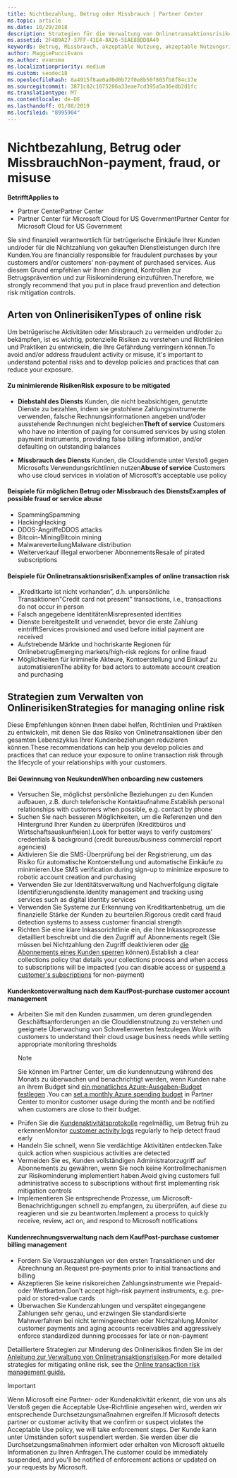 ```yaml
---
title: Nichtbezahlung, Betrug oder Missbrauch | Partner Center
ms.topic: article
ms.date: 10/29/2018
description: Strategien für die Verwaltung von Onlinetransaktionsrisiken, einschließlich der Nichtzahlung von Waren und Dienstleistungen durch den Kunden sowie betrügerische Aktivitäten oder Missbrauch.
ms.assetid: 2F4B9A27-37FF-41E4-8A26-5EAE88DD8A49
keywords: Betrug, Missbrauch, akzeptable Nutzung, akzeptable Nutzungsrichtlinien, Nichtzahlung, Zahlung durch den Kunden, Onlinerisiko, Diebstahl von Diensten, Dienstmissbrauch, Anhalten eines Abonnements,
author: MaggiePucciEvans
ms.author: evansma
ms.localizationpriority: medium
ms.custom: seodec18
ms.openlocfilehash: 8a4915f8ae0ad0d0b72f0e8b50f803fb8f84c17e
ms.sourcegitcommit: 3871c82c1075206a33eae7cd395a5a36edb2d1fc
ms.translationtype: MT
ms.contentlocale: de-DE
ms.lasthandoff: 01/08/2019
ms.locfileid: "8995904"
---
```

# <a name="non-payment-fraud-or-misuse"></a><span data-ttu-id="36f03-104">Nichtbezahlung, Betrug oder Missbrauch</span><span class="sxs-lookup"><span data-stu-id="36f03-104">Non-payment, fraud, or misuse</span></span>

**<span data-ttu-id="36f03-105">Betrifft</span><span class="sxs-lookup"><span data-stu-id="36f03-105">Applies to</span></span>**

-  <span data-ttu-id="36f03-106">Partner Center</span><span class="sxs-lookup"><span data-stu-id="36f03-106">Partner Center</span></span>
-  <span data-ttu-id="36f03-107">Partner Center für Microsoft Cloud for US Government</span><span class="sxs-lookup"><span data-stu-id="36f03-107">Partner Center for Microsoft Cloud for US Government</span></span>



<span data-ttu-id="36f03-108">Sie sind finanziell verantwortlich für betrügerische Einkäufe Ihrer Kunden und/oder für die Nichtzahlung von gekauften Dienstleistungen durch Ihre Kunden.</span><span class="sxs-lookup"><span data-stu-id="36f03-108">You are financially responsible for fraudulent purchases by your customers and/or customers' non-payment of purchased services.</span></span> <span data-ttu-id="36f03-109">Aus diesem Grund empfehlen wir Ihnen dringend, Kontrollen zur Betrugsprävention und zur Risikominderung einzuführen.</span><span class="sxs-lookup"><span data-stu-id="36f03-109">Therefore, we strongly recommend that you put in place fraud prevention and detection risk mitigation controls.</span></span>

## <a name="types-of-online-risk"></a><span data-ttu-id="36f03-110">Arten von Onlinerisiken</span><span class="sxs-lookup"><span data-stu-id="36f03-110">Types of online risk</span></span>

<span data-ttu-id="36f03-111">Um betrügerische Aktivitäten oder Missbrauch zu vermeiden und/oder zu bekämpfen, ist es wichtig, potenzielle Risiken zu verstehen und Richtlinien und Praktiken zu entwickeln, die Ihre Gefährdung verringern können.</span><span class="sxs-lookup"><span data-stu-id="36f03-111">To avoid and/or address fraudulent activity or misuse, it's important to understand potential risks and to develop policies and practices that can reduce your exposure.</span></span>

#### <a name="risk-exposure-to-be-mitigated"></a><span data-ttu-id="36f03-112">Zu minimierende Risiken</span><span class="sxs-lookup"><span data-stu-id="36f03-112">Risk exposure to be mitigated</span></span>

- <span data-ttu-id="36f03-113">**Diebstahl des Diensts** Kunden, die nicht beabsichtigen, genutzte Dienste zu bezahlen, indem sie gestohlene Zahlungsinstrumente verwenden, falsche Rechnungsinformationen angeben und/oder ausstehende Rechnungen nicht begleichen</span><span class="sxs-lookup"><span data-stu-id="36f03-113">**Theft of service** Customers who have no intention of paying for consumed services by using stolen payment instruments, providing false billing information, and/or defaulting on outstanding balances</span></span>

- <span data-ttu-id="36f03-114">**Missbrauch des Diensts** Kunden, die Clouddienste unter Verstoß gegen Microsofts Verwendungsrichtlinien nutzen</span><span class="sxs-lookup"><span data-stu-id="36f03-114">**Abuse of service** Customers who use cloud services in violation of Microsoft’s acceptable use policy</span></span>

#### <a name="examples-of-possible-fraud-or-service-abuse"></a><span data-ttu-id="36f03-115">Beispiele für möglichen Betrug oder Missbrauch des Diensts</span><span class="sxs-lookup"><span data-stu-id="36f03-115">Examples of possible fraud or service abuse</span></span>
- <span data-ttu-id="36f03-116">Spamming</span><span class="sxs-lookup"><span data-stu-id="36f03-116">Spamming</span></span>
- <span data-ttu-id="36f03-117">Hacking</span><span class="sxs-lookup"><span data-stu-id="36f03-117">Hacking</span></span>
- <span data-ttu-id="36f03-118">DDOS-Angriffe</span><span class="sxs-lookup"><span data-stu-id="36f03-118">DDOS attacks</span></span>
- <span data-ttu-id="36f03-119">Bitcoin-Mining</span><span class="sxs-lookup"><span data-stu-id="36f03-119">Bitcoin mining</span></span>
- <span data-ttu-id="36f03-120">Malwareverteilung</span><span class="sxs-lookup"><span data-stu-id="36f03-120">Malware distribution</span></span>
- <span data-ttu-id="36f03-121">Weiterverkauf illegal erworbener Abonnements</span><span class="sxs-lookup"><span data-stu-id="36f03-121">Resale of pirated subscriptions</span></span> 

#### <a name="examples-of-online-transaction-risk"></a><span data-ttu-id="36f03-122">Beispiele für Onlinetransaktionsrisiken</span><span class="sxs-lookup"><span data-stu-id="36f03-122">Examples of online transaction risk</span></span>
- <span data-ttu-id="36f03-123">„Kreditkarte ist nicht vorhanden”, d.h. unpersönliche Transaktionen</span><span class="sxs-lookup"><span data-stu-id="36f03-123">"Credit card not present" transactions, i.e., transactions do not occur in person</span></span>
- <span data-ttu-id="36f03-124">Falsch angegebene Identitäten</span><span class="sxs-lookup"><span data-stu-id="36f03-124">Misrepresented identities</span></span>
- <span data-ttu-id="36f03-125">Dienste bereitgestellt und verwendet, bevor die erste Zahlung eintrifft</span><span class="sxs-lookup"><span data-stu-id="36f03-125">Services provisioned and used before initial payment are received</span></span>
- <span data-ttu-id="36f03-126">Aufstrebende Märkte und hochriskante Regionen für Onlinebetrug</span><span class="sxs-lookup"><span data-stu-id="36f03-126">Emerging markets/high-risk regions for online fraud</span></span>
- <span data-ttu-id="36f03-127">Möglichkeiten für kriminelle Akteure, Kontoerstellung und Einkauf zu automatisieren</span><span class="sxs-lookup"><span data-stu-id="36f03-127">The ability for bad actors to automate account creation and purchasing</span></span>

## <a name="strategies-for-managing-online-risk"></a><span data-ttu-id="36f03-128">Strategien zum Verwalten von Onlinerisiken</span><span class="sxs-lookup"><span data-stu-id="36f03-128">Strategies for managing online risk</span></span>

<span data-ttu-id="36f03-129">Diese Empfehlungen können Ihnen dabei helfen, Richtlinien und Praktiken zu entwickeln, mit denen Sie das Risiko von Onlinetransaktionen über den gesamten Lebenszyklus Ihrer Kundenbeziehungen reduzieren können.</span><span class="sxs-lookup"><span data-stu-id="36f03-129">These recommendations can help you develop policies and practices that can reduce your exposure to online transaction risk through the lifecycle of your relationships with your customers.</span></span>  

#### <a name="when-onboarding-new-customers"></a><span data-ttu-id="36f03-130">Bei Gewinnung von Neukunden</span><span class="sxs-lookup"><span data-stu-id="36f03-130">When onboarding new customers</span></span>
- <span data-ttu-id="36f03-131">Versuchen Sie, möglichst persönliche Beziehungen zu den Kunden aufbauen, z.B. durch telefonische Kontaktaufnahme.</span><span class="sxs-lookup"><span data-stu-id="36f03-131">Establish personal relationships with customers when possible, e.g. contact by phone</span></span>
- <span data-ttu-id="36f03-132">Suchen Sie nach besseren Möglichkeiten, um die Referenzen und den Hintergrund Ihrer Kunden zu überprüfen (Kreditbüros und Wirtschaftsauskunfteien).</span><span class="sxs-lookup"><span data-stu-id="36f03-132">Look for better ways to verify customers' credentials & background (credit bureaus/business commercial report agencies)</span></span> 
- <span data-ttu-id="36f03-133">Aktivieren Sie die SMS-Überprüfung bei der Registrierung, um das Risiko für automatische Kontoerstellung und automatische Einkäufe zu minimieren.</span><span class="sxs-lookup"><span data-stu-id="36f03-133">Use SMS verification during sign-up to minimize exposure to robotic account creation and purchasing</span></span>
- <span data-ttu-id="36f03-134">Verwenden Sie zur Identitätsverwaltung und Nachverfolgung digitale Identifizierungsdienste.</span><span class="sxs-lookup"><span data-stu-id="36f03-134">Identity management and tracking using services such as digital identity services</span></span>
- <span data-ttu-id="36f03-135">Verwenden Sie Systeme zur Erkennung von Kreditkartenbetrug, um die finanzielle Stärke der Kunden zu beurteilen.</span><span class="sxs-lookup"><span data-stu-id="36f03-135">Rigorous credit card fraud detection systems to assess customer financial strength</span></span>
- <span data-ttu-id="36f03-136">Richten Sie eine klare Inkassorichtlinie ein, die Ihre Inkassoprozesse detailliert beschreibt und die den Zugriff auf Abonnements regelt (Sie müssen bei Nichtzahlung den Zugriff deaktivieren oder [die Abonnements eines Kunden sperren](suspend-a-subscription.md) können).</span><span class="sxs-lookup"><span data-stu-id="36f03-136">Establish a clear collections policy that details your collections process and when access to subscriptions will be impacted (you can disable access or [suspend a customer's subscriptions](suspend-a-subscription.md) for non-payment)</span></span>

#### <a name="post-purchase-customer-account-management"></a><span data-ttu-id="36f03-137">Kundenkontoverwaltung nach dem Kauf</span><span class="sxs-lookup"><span data-stu-id="36f03-137">Post-purchase customer account management</span></span>
- <span data-ttu-id="36f03-138">Arbeiten Sie mit den Kunden zusammen, um deren grundlegenden Geschäftsanforderungen an die Clouddienstnutzung zu verstehen und geeignete Überwachung von Schwellenwerten festzulegen.</span><span class="sxs-lookup"><span data-stu-id="36f03-138">Work with customers to understand their cloud usage business needs while setting appropriate monitoring thresholds</span></span>
    > [!NOTE]  
    >  <span data-ttu-id="36f03-139">Sie können im Partner Center, um die kundennutzung während des Monats zu überwachen und benachrichtigt werden, wenn Kunden nahe an ihrem Budget sind [ein monatliches Azure-Ausgaben-Budget festlegen](set-an-azure-spending-budget-for-your-customers.md) .</span><span class="sxs-lookup"><span data-stu-id="36f03-139">You can [set a monthly Azure spending budget](set-an-azure-spending-budget-for-your-customers.md) in Partner Center to monitor customer usage during the month and be notified when customers are close to their budget.</span></span>
- <span data-ttu-id="36f03-140">Prüfen Sie die [Kundenaktivitätsprotokolle](activity-logs.md) regelmäßig, um Betrug früh zu erkennen</span><span class="sxs-lookup"><span data-stu-id="36f03-140">Monitor [customer activity logs](activity-logs.md) regularly to help detect fraud early</span></span>
- <span data-ttu-id="36f03-141">Handeln Sie schnell, wenn Sie verdächtige Aktivitäten entdecken.</span><span class="sxs-lookup"><span data-stu-id="36f03-141">Take quick action when suspicious activities are detected</span></span>
- <span data-ttu-id="36f03-142">Vermeiden Sie es, Kunden vollständigen Administratorzugriff auf Abonnements zu gewähren, wenn Sie noch keine Kontrollmechanismen zur Risikominderung implementiert haben.</span><span class="sxs-lookup"><span data-stu-id="36f03-142">Avoid giving customers full administrative access to subscriptions without first implementing risk mitigation controls</span></span>
- <span data-ttu-id="36f03-143">Implementieren Sie entsprechende Prozesse, um Microsoft-Benachrichtigungen schnell zu empfangen, zu überprüfen, auf diese zu reagieren und sie zu beantworten.</span><span class="sxs-lookup"><span data-stu-id="36f03-143">Implement a process to quickly receive, review, act on, and respond to Microsoft notifications</span></span>

#### <a name="post-purchase-customer-billing-management"></a><span data-ttu-id="36f03-144">Kundenrechnungsverwaltung nach dem Kauf</span><span class="sxs-lookup"><span data-stu-id="36f03-144">Post-purchase customer billing management</span></span>
- <span data-ttu-id="36f03-145">Fordern Sie Vorauszahlungen vor den ersten Transaktionen und der Abrechnung an.</span><span class="sxs-lookup"><span data-stu-id="36f03-145">Request pre-payments prior to initial transactions and billing</span></span> 
- <span data-ttu-id="36f03-146">Akzeptieren Sie keine risikoreichen Zahlungsinstrumente wie Prepaid- oder Wertkarten.</span><span class="sxs-lookup"><span data-stu-id="36f03-146">Don't accept high-risk payment instruments, e.g. pre-paid or stored-value cards</span></span>
- <span data-ttu-id="36f03-147">Überwachen Sie Kundenzahlungen und verspätet eingegangene Zahlungen sehr genau, und erzwingen Sie standardisierte Mahnverfahren bei nicht termingerechten oder Nichtzahlung.</span><span class="sxs-lookup"><span data-stu-id="36f03-147">Monitor customer payments and aging accounts receivables and aggressively enforce standardized dunning processes for late or non-payment</span></span>

<span data-ttu-id="36f03-148">Detailliertere Strategien zur Minderung des Onlinerisikos finden Sie im der [Anleitung zur Verwaltung von Onlinetransaktionsrisiken](https://assets.windowsphone.com/7d885238-e13b-4f10-a682-3d5adacd2859/CSP-PartnerRiskGuide-APSFinal_InvariantCulture_Default.zip).</span><span class="sxs-lookup"><span data-stu-id="36f03-148">For more detailed strategies for mitigating online risk, see the [Online transaction risk management guide.](https://assets.windowsphone.com/7d885238-e13b-4f10-a682-3d5adacd2859/CSP-PartnerRiskGuide-APSFinal_InvariantCulture_Default.zip)</span></span>

> [!IMPORTANT]  
> <span data-ttu-id="36f03-149">Wenn Microsoft eine Partner- oder Kundenaktivität erkennt, die von uns als Verstoß gegen die Acceptable Use-Richtlinie angesehen wird, werden wir entsprechende Durchsetzungsmaßnahmen ergreifen.</span><span class="sxs-lookup"><span data-stu-id="36f03-149">If Microsoft detects partner or customer activity that we confirm or suspect violates the Acceptable Use policy, we will take enforcement steps.</span></span> <span data-ttu-id="36f03-150">Der Kunde kann unter Umständen sofort suspendiert werden. Sie werden über die Durchsetzungsmaßnahmen informiert oder erhalten von Microsoft aktuelle Informationen zu Ihren Anfragen.</span><span class="sxs-lookup"><span data-stu-id="36f03-150">The customer could be immediately suspended, and you'll be notified of enforcement actions or updated on your requests by Microsoft.</span></span>

 

 



